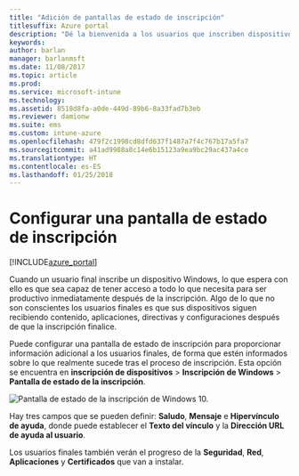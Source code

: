 ```yaml
---
title: "Adición de pantallas de estado de inscripción"
titlesuffix: Azure portal
description: "Dé la bienvenida a los usuarios que inscriben dispositivos Windows 10."
keywords: 
author: barlan
manager: barlanmsft
ms.date: 11/08/2017
ms.topic: article
ms.prod: 
ms.service: microsoft-intune
ms.technology: 
ms.assetid: 8518d8fa-a0de-449d-89b6-8a33fad7b3eb
ms.reviewer: damionw
ms.suite: ems
ms.custom: intune-azure
ms.openlocfilehash: 479f2c1998cd8dfd637f1487a7f4c767b17a5fa7
ms.sourcegitcommit: a41ad9988a8c14e6b15123a9ea9bc29ac437a4ce
ms.translationtype: HT
ms.contentlocale: es-ES
ms.lasthandoff: 01/25/2018
---
```

# <a name="set-up-an-enrollment-status-screen"></a>Configurar una pantalla de estado de inscripción

[!INCLUDE[azure_portal](./includes/azure_portal.md)]

Cuando un usuario final inscribe un dispositivo Windows, lo que espera con ello es que sea capaz de tener acceso a todo lo que necesita para ser productivo inmediatamente después de la inscripción. Algo de lo que no son conscientes los usuarios finales es que sus dispositivos siguen recibiendo contenido, aplicaciones, directivas y configuraciones después de que la inscripción finalice.

Puede configurar una pantalla de estado de inscripción para proporcionar información adicional a los usuarios finales, de forma que estén informados sobre lo que realmente sucede tras el proceso de inscripción. Esta opción se encuentra en **inscripción de dispositivos** > **Inscripción de Windows** > **Pantalla de estado de la inscripción**.

![Pantalla de estado de la inscripción de Windows 10.](win10-enrollment-status-admin-setup.png)

Hay tres campos que se pueden definir: **Saludo**, **Mensaje** e **Hipervínculo de ayuda**, donde puede establecer el **Texto del vínculo** y la **Dirección URL de ayuda al usuario**.

Los usuarios finales también verán el progreso de la **Seguridad**, **Red**, **Aplicaciones** y **Certificados** que van a instalar.
